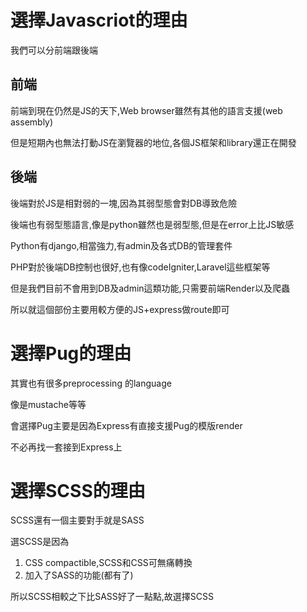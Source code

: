 # 選擇Javascriot的理由

我們可以分前端跟後端

## 前端

前端到現在仍然是JS的天下,Web browser雖然有其他的語言支援(web assembly)

但是短期內也無法打動JS在瀏覽器的地位,各個JS框架和library還正在開發

## 後端

後端對於JS是相對弱的一塊,因為其弱型態會對DB導致危險

後端也有弱型態語言,像是python雖然也是弱型態,但是在error上比JS敏感

Python有django,相當強力,有admin及各式DB的管理套件

PHP對於後端DB控制也很好,也有像codeIgniter,Laravel這些框架等

但是我們目前不會用到DB及admin這類功能,只需要前端Render以及爬蟲

所以就這個部份主要用較方便的JS+express做route即可

# 選擇Pug的理由

其實也有很多preprocessing 的language

像是mustache等等

會選擇Pug主要是因為Express有直接支援Pug的模版render

不必再找一套接到Express上

# 選擇SCSS的理由

SCSS還有一個主要對手就是SASS

選SCSS是因為

1. CSS compactible,SCSS和CSS可無痛轉換
2. 加入了SASS的功能(都有了)

所以SCSS相較之下比SASS好了一點點,故選擇SCSS